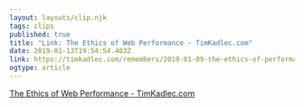 ```yaml
---
layout: layouts/clip.njk 
tags: clips 
published: true 
title: "Link: The Ethics of Web Performance - TimKadlec.com" 
date: 2019-01-13T19:54:54.403Z 
link: https://timkadlec.com/remembers/2019-01-09-the-ethics-of-performance/ 
ogtype: article 
---
```

[ The Ethics of Web Performance - TimKadlec.com ]( https://timkadlec.com/remembers/2019-01-09-the-ethics-of-performance/ ) 
